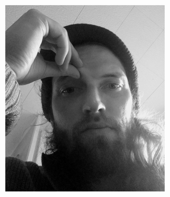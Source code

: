 <div class="page-header">
  <img src="/assets/images/20210412_152015.jpg" alt="Header Image">
</div>
